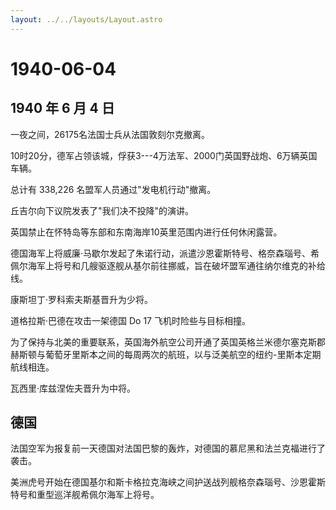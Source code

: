 ```yaml
---
layout: ../../layouts/Layout.astro
---
```


# 1940-06-04

## 1940 年 6 月 4 日

一夜之间，26175名法国士兵从法国敦刻尔克撤离。

10时20分，德军占领该城，俘获3---4万法军、2000门英国野战炮、6万辆英国车辆。

总计有 338,226 名盟军人员通过"发电机行动"撤离。

丘吉尔向下议院发表了"我们决不投降"的演讲。

英国禁止在怀特岛等东部和东南海岸10英里范围内进行任何休闲露营。

德国海军上将威廉·马歇尔发起了朱诺行动，派遣沙恩霍斯特号、格奈森瑙号、希佩尔海军上将号和几艘驱逐舰从基尔前往挪威，旨在破坏盟军通往纳尔维克的补给线。

康斯坦丁·罗科索夫斯基晋升为少将。

道格拉斯·巴德在攻击一架德国 Do 17 飞机时险些与目标相撞。

为了保持与北美的重要联系，英国海外航空公司开通了英国英格兰米德尔塞克斯郡赫斯顿与葡萄牙里斯本之间的每周两次的航班，以与泛美航空的纽约-里斯本定期航线相连。

瓦西里·库兹涅佐夫晋升为中将。

## 德国

法国空军为报复前一天德国对法国巴黎的轰炸，对德国的慕尼黑和法兰克福进行了袭击。

美洲虎号开始在德国基尔和斯卡格拉克海峡之间护送战列舰格奈森瑙号、沙恩霍斯特号和重型巡洋舰希佩尔海军上将号。